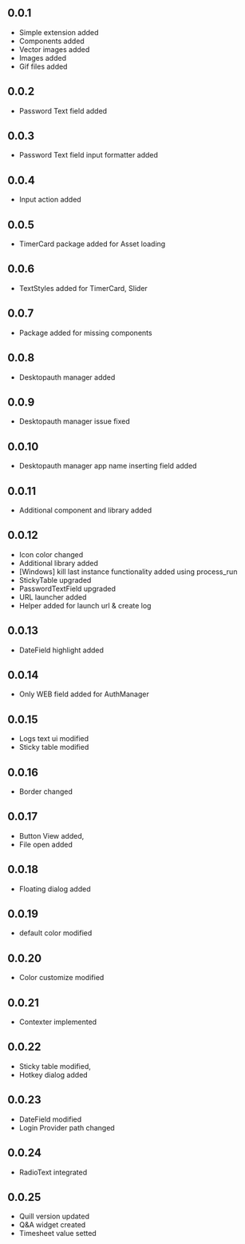 ## 0.0.1
- Simple extension added
- Components added
- Vector images added
- Images added
- Gif files added

## 0.0.2
- Password Text field added

## 0.0.3
- Password Text field input formatter added

## 0.0.4
- Input action added

## 0.0.5
- TimerCard package added for Asset loading

## 0.0.6
- TextStyles added for TimerCard, Slider

## 0.0.7
- Package added for missing components

## 0.0.8
- Desktopauth manager added

## 0.0.9
- Desktopauth manager issue fixed

## 0.0.10
- Desktopauth manager app name inserting field added

## 0.0.11
- Additional component and library added

## 0.0.12
- Icon color changed
- Additional library added
- [Windows] kill last instance functionality added using process_run
- StickyTable upgraded
- PasswordTextField upgraded
- URL launcher added
- Helper added for launch url & create log

## 0.0.13
- DateField highlight added

## 0.0.14
- Only WEB field added for AuthManager

## 0.0.15
- Logs text ui modified
- Sticky table modified

## 0.0.16
- Border changed

## 0.0.17
- Button View added,
- File open added

## 0.0.18
- Floating dialog added

## 0.0.19
- default color modified

## 0.0.20
- Color customize modified

## 0.0.21
- Contexter implemented

## 0.0.22
- Sticky table modified,
- Hotkey dialog added

## 0.0.23
- DateField modified
- Login Provider path changed

## 0.0.24
- RadioText integrated

## 0.0.25
- Quill version updated
- Q&A widget created
- Timesheet value setted